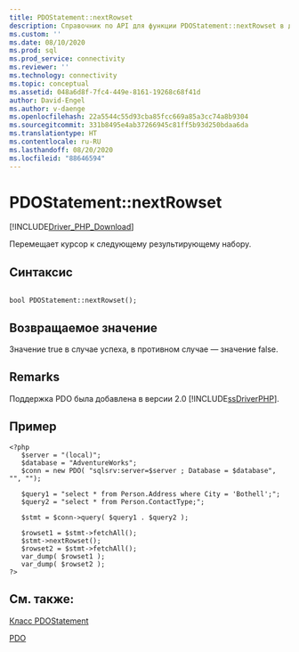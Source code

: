 ```yaml
---
title: PDOStatement::nextRowset
description: Справочник по API для функции PDOStatement::nextRowset в драйвере Microsoft PDO_SQLSRV для PHP для SQL Server.
ms.custom: ''
ms.date: 08/10/2020
ms.prod: sql
ms.prod_service: connectivity
ms.reviewer: ''
ms.technology: connectivity
ms.topic: conceptual
ms.assetid: 048a6d8f-7fc4-449e-8161-19268c68f41d
author: David-Engel
ms.author: v-daenge
ms.openlocfilehash: 22a5544c55d93cba85fcc669a85a3cc74a8b9304
ms.sourcegitcommit: 331b8495e4ab37266945c81ff5b93d250bdaa6da
ms.translationtype: HT
ms.contentlocale: ru-RU
ms.lasthandoff: 08/20/2020
ms.locfileid: "88646594"
---
```

# <a name="pdostatementnextrowset"></a>PDOStatement::nextRowset
[!INCLUDE[Driver_PHP_Download](../../includes/driver_php_download.md)]

Перемещает курсор к следующему результирующему набору.  
  
## <a name="syntax"></a>Синтаксис  
  
```  
  
bool PDOStatement::nextRowset();  
```  
  
## <a name="return-value"></a>Возвращаемое значение  
Значение true в случае успеха, в противном случае — значение false.  
  
## <a name="remarks"></a>Remarks  
Поддержка PDO была добавлена в версии 2.0 [!INCLUDE[ssDriverPHP](../../includes/ssdriverphp_md.md)].  
  
## <a name="example"></a>Пример  
  
```  
<?php  
   $server = "(local)";  
   $database = "AdventureWorks";  
   $conn = new PDO( "sqlsrv:server=$server ; Database = $database", "", "");  
  
   $query1 = "select * from Person.Address where City = 'Bothell';";  
   $query2 = "select * from Person.ContactType;";  
  
   $stmt = $conn->query( $query1 . $query2 );  
  
   $rowset1 = $stmt->fetchAll();  
   $stmt->nextRowset();  
   $rowset2 = $stmt->fetchAll();  
   var_dump( $rowset1 );  
   var_dump( $rowset2 );  
?>  
```  
  
## <a name="see-also"></a>См. также:  
[Класс PDOStatement](../../connect/php/pdostatement-class.md)

[PDO](https://php.net/manual/book.pdo.php)  
  
